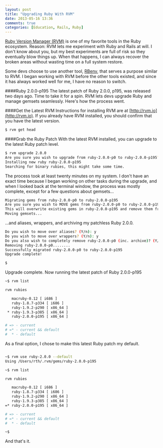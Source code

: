 ```yaml
---
layout: post
title: "Upgrading Ruby With RVM"
date: 2013-05-16 13:36
comments: true
categories: [Education, Rails, Ruby]
---
```

[Ruby Version Manager (RVM)](http://rvm.io) is one of my favorite tools in the Ruby ecosystem.  Reason: RVM lets me experiment with Ruby and Rails at will. I don't know about you, but my best experiments are full of risk so they eventually blow things up. When that happens, I can always recover the broken areas without wasting time on a full system restore.

Some devs choose to use another tool, [RBenv](https://github.com/sstephenson/rbenv), that serves a purpose similar to RVM. I began working with RVM before the other tools existed, and since it has always worked well for me, I have no reason to switch.

####Ruby 2.0.0-p195
The latest patch of Ruby 2.0.0, p195, was released two days ago. Time to take it for a spin. RVM lets devs upgrade Ruby and manage gemsets seamlessly. Here's how the process went.
<!--more-->

####Get the Latest RVM
Instructions for installing RVM are at [http://rvm.io](http://rvm.io).
If you already have RVM installed, you should confirm that you have the
latest version.

``` bash
$ rvm get head
``` 

####Grab the Ruby Patch
With the latest RVM installed, you can upgrade to the latest Ruby
patch level.

``` bash
$ rvm upgrade 2.0.0
Are you sure you wish to upgrade from ruby-2.0.0-p0 to ruby-2.0.0-p195? (Y/n): y
Installing new ruby ruby-2.0.0-p195
Searching for binary rubies, this might take some time.
``` 

The process took at least twenty minutes on my system. I don't have an exact time because I began working on other tasks during the upgrade, and when I looked back at the terminal window, the process was mostly complete, except for a few questions about gemsets...

``` bash
Migrating gems from ruby-2.0.0-p0 to ruby-2.0.0-p195
Are you sure you wish to MOVE gems from ruby-2.0.0-p0 to ruby-2.0.0-p195?
This will overwrite existing gems in ruby-2.0.0-p195 and remove them from ruby-2.0.0-p0 (Y/n): y
Moving gemsets...
``` 
...and aliases, wrappers, and archiving my patchless Ruby 2.0.0.

``` bash
Do you wish to move over aliases? (Y/n): y
Do you wish to move over wrappers? (Y/n): y
Do you also wish to completely remove ruby-2.0.0-p0 (inc. archive)? (Y/n): y
Removing ruby-2.0.0-p0........
Successfully migrated ruby-2.0.0-p0 to ruby-2.0.0-p195
Upgrade complete!

$ 
``` 

Upgrade complete. Now running the latest patch of Ruby 2.0.0-p195

``` bash
~$ rvm list

rvm rubies

   macruby-0.12 [ i686 ]
   ruby-1.8.7-p334 [ i686 ]
   ruby-1.9.2-p290 [ x86_64 ]
 * ruby-1.9.3-p385 [ x86_64 ]
   ruby-2.0.0-p195 [ x86_64 ]

# => - current
# =* - current && default
#  * - default

``` 

As a final option, I chose to make this latest Ruby patch my default.

``` bash

~$ rvm use ruby-2.0.0 --default
Using /Users/rth/.rvm/gems/ruby-2.0.0-p195

~$ rvm list

rvm rubies

   macruby-0.12 [ i686 ]
   ruby-1.8.7-p334 [ i686 ]
   ruby-1.9.2-p290 [ x86_64 ]
   ruby-1.9.3-p385 [ x86_64 ]
=* ruby-2.0.0-p195 [ x86_64 ]

# => - current
# =* - current && default
#  * - default

~$ 
``` 
And that's it.

